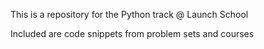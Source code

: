 This is a repository for the Python track @ Launch School

Included are code snippets from problem sets and courses
